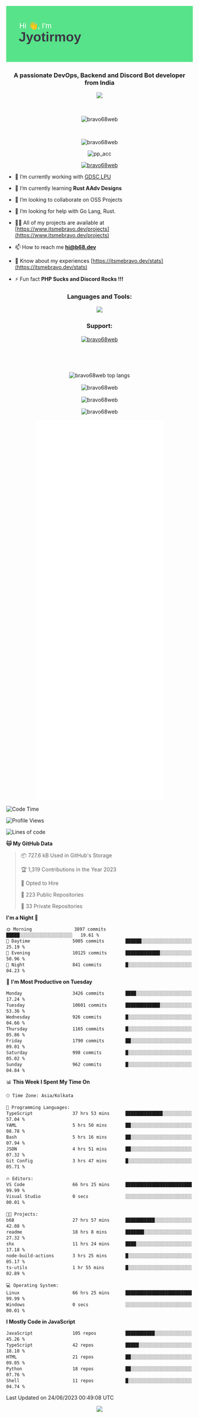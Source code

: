 <p align="center"><img src="header.png"></p>
<h3 align="center">A passionate DevOps, Backend and Discord Bot developer from India</h3>

<p align="center"><a href="https://discord.com/users/457039372009865226"><img src="https://lanyard-profile-readme.vercel.app/api/457039372009865226"></a></p>
                           
<br>
<p align="center"> <img src="https://komarev.com/ghpvc/?username=bravo68web&label=Profile%20views&color=0e75b6&style=flat" alt="bravo68web" /> </p>
<br>


<p align="center"><img src="https://github-profile-trophy.vercel.app/?username=bravo68web&theme=discord&column=3&row=2" alt="bravo68web" /> </p>
<p align="center"><img src="https://osu-embed.b68dev.xyz/pp_acc" alt="pp_acc" /> </p>

<p align="center"> <a href="https://twitter.com/bravo68web" target="blank"><img src="https://img.shields.io/twitter/follow/bravo68web?logo=twitter&style=for-the-badge" alt="bravo68web" /></a> </p>

- 🔭 I’m currently working with [GDSC LPU](https://gdsclpu.live/)

- 🌱 I’m currently learning **Rust AAdv Designs**

- 👯 I’m looking to collaborate on OSS Projects

- 🤝 I’m looking for help with Go Lang, Rust.

- 👨‍💻 All of my projects are available at [https://www.itsmebravo.dev/projects](https://www.itsmebravo.dev/projects)

<!-- - 💬 Ask me about **DF Techs** -->

- 📫 How to reach me **hi@b68.dev**

- 📄 Know about my experiences [https://itsmebravo.dev/stats](https://itsmebravo.dev/stats)

- ⚡ Fun fact **PHP Sucks and Discord Rocks !!!**

<h3 align="center">Languages and Tools:</h3>
<p align="center"> 
<img src="https://skillicons.dev/icons?i=aws,bash,c,cs,cpp,cloudflare,css,dart,devto,discord,bots,docker,electron,ember,emotion,express,fastapi,figma,firebase,flask,gcp,git,github,githubactions,go,gitlab,graphql,heroku,html,ai,ipfs,js,jest,linux,md,mastodon,mongodb,neovim,netlify,nextjs,nginx,nodejs,postgres,postman,powershell,py,react,redis,regex,replit,rocket,rust,sqlite,mysql,stackoverflow,styledcomponents,supabase,sentry,solidity,svg,tailwind,tauri,twitter,ts,unity,v,vercel,vim,vite,wasm,webpack,workers&perline=8&theme=dark" />
</p>

<h3 align="center">Support:</h3>
<p align="center"><a href="https://www.buymeacoffee.com/bravo68web"> <img align="center" src="https://cdn.buymeacoffee.com/buttons/v2/default-yellow.png" height="50" width="210" alt="bravo68web" /></a></p><br><br>
<br>

<p align="center"> <img align="center" src="https://github-readme-stats-sync.vercel.app/api/top-langs?username=bravo68web&count_private=true&show_icons=true&theme=radical&border_radius=10&&langs_count=10&layout=compact" alt="bravo68web top langs" /></p>

<p align="center"> <img align="center" src="https://github-readme-stats-sync.vercel.app/api?username=bravo68web&count_private=true&show_icons=true&theme=radical&border_radius=10" alt="bravo68web" /></p>

<p align="center"> <img align="center" src="https://github-readme-streak-stats.herokuapp.com?user=bravo68web&theme=dracula&hide_border=true" alt="bravo68web" /></p>

<p align="center"> <img align="center" src="https://github-readme-stats-sync.vercel.app/api/wakatime?username=bravo68web&count_private=true&show_icons=true&theme=aura_dark&border_radius=10&&langs_count=10&layout=compact&range=last_7_days" alt="bravo68web" /></p>

<p align="center"><img src="https://raw.githubusercontent.com/BRAVO68WEB/BRAVO68WEB/master/github-metrics.svg"></p>

<!--START_SECTION:waka-->
![Code Time](http://img.shields.io/badge/Code%20Time-4%2C979%20hrs%2028%20mins-blue)

![Profile Views](http://img.shields.io/badge/Profile%20Views-17-blue)

![Lines of code](https://img.shields.io/badge/From%20Hello%20World%20I%27ve%20Written-59.6%20million%20lines%20of%20code-blue)

**🐱 My GitHub Data** 

> 📦 727.6 kB Used in GitHub's Storage 
 > 
> 🏆 1,319 Contributions in the Year 2023
 > 
> 💼 Opted to Hire
 > 
> 📜 223 Public Repositories 
 > 
> 🔑 33 Private Repositories 
 > 
**I'm a Night 🦉** 

```text
🌞 Morning                3897 commits        █████░░░░░░░░░░░░░░░░░░░░   19.61 % 
🌆 Daytime                5005 commits        ██████░░░░░░░░░░░░░░░░░░░   25.19 % 
🌃 Evening                10125 commits       █████████████░░░░░░░░░░░░   50.96 % 
🌙 Night                  841 commits         █░░░░░░░░░░░░░░░░░░░░░░░░   04.23 % 
```
📅 **I'm Most Productive on Tuesday** 

```text
Monday                   3426 commits        ████░░░░░░░░░░░░░░░░░░░░░   17.24 % 
Tuesday                  10601 commits       █████████████░░░░░░░░░░░░   53.36 % 
Wednesday                926 commits         █░░░░░░░░░░░░░░░░░░░░░░░░   04.66 % 
Thursday                 1165 commits        █░░░░░░░░░░░░░░░░░░░░░░░░   05.86 % 
Friday                   1790 commits        ██░░░░░░░░░░░░░░░░░░░░░░░   09.01 % 
Saturday                 998 commits         █░░░░░░░░░░░░░░░░░░░░░░░░   05.02 % 
Sunday                   962 commits         █░░░░░░░░░░░░░░░░░░░░░░░░   04.84 % 
```


📊 **This Week I Spent My Time On** 

```text
🕑︎ Time Zone: Asia/Kolkata

💬 Programming Languages: 
TypeScript               37 hrs 53 mins      ██████████████░░░░░░░░░░░   57.04 % 
YAML                     5 hrs 50 mins       ██░░░░░░░░░░░░░░░░░░░░░░░   08.78 % 
Bash                     5 hrs 16 mins       ██░░░░░░░░░░░░░░░░░░░░░░░   07.94 % 
JSON                     4 hrs 51 mins       ██░░░░░░░░░░░░░░░░░░░░░░░   07.32 % 
Git Config               3 hrs 47 mins       █░░░░░░░░░░░░░░░░░░░░░░░░   05.71 % 

🔥 Editors: 
VS Code                  66 hrs 25 mins      █████████████████████████   99.99 % 
Visual Studio            0 secs              ░░░░░░░░░░░░░░░░░░░░░░░░░   00.01 % 

🐱‍💻 Projects: 
b68                      27 hrs 57 mins      ███████████░░░░░░░░░░░░░░   42.08 % 
readme                   18 hrs 8 mins       ███████░░░░░░░░░░░░░░░░░░   27.32 % 
shx                      11 hrs 24 mins      ████░░░░░░░░░░░░░░░░░░░░░   17.18 % 
node-build-actions       3 hrs 25 mins       █░░░░░░░░░░░░░░░░░░░░░░░░   05.17 % 
ts-utils                 1 hr 55 mins        █░░░░░░░░░░░░░░░░░░░░░░░░   02.89 % 

💻 Operating System: 
Linux                    66 hrs 25 mins      █████████████████████████   99.99 % 
Windows                  0 secs              ░░░░░░░░░░░░░░░░░░░░░░░░░   00.01 % 
```

**I Mostly Code in JavaScript** 

```text
JavaScript               105 repos           ███████████░░░░░░░░░░░░░░   45.26 % 
TypeScript               42 repos            █████░░░░░░░░░░░░░░░░░░░░   18.10 % 
HTML                     21 repos            ██░░░░░░░░░░░░░░░░░░░░░░░   09.05 % 
Python                   18 repos            ██░░░░░░░░░░░░░░░░░░░░░░░   07.76 % 
Shell                    11 repos            █░░░░░░░░░░░░░░░░░░░░░░░░   04.74 % 
```




 Last Updated on 24/06/2023 00:49:08 UTC
<!--END_SECTION:waka-->

<p align="center"><img src="https://bravo68web.me/images/header_.png"></p>

